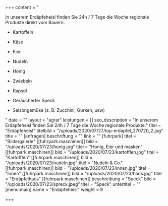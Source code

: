 +++
content = "<p>In unserem Erdäpfeheisl finden Sie 24h / 7 Tage die Woche regionale Produkte direkt vom Bauern:</p><ul><li><p>Kartoffeln</p></li><li><p>Käse</p></li><li><p>Eier</p></li><li><p>Nudeln</p></li><li><p>Honig</p></li><li><p>Zwiebeln</p></li><li><p>Rapsöl</p></li><li><p>Geräucherter Speck</p></li><li><p>Saisongemüse (z. B. Zucchini, Gurken, usw)</p></li></ul>"
date = ""
layout = "agrar"
leistungen = []
seo_description = "In unserem Erdäpfeheisl finden Sie 24h / 7 Tage die Woche regionale Produkte:"
titel = "Erdäpfeheisl"
titelbild = "/uploads/2020/07/27/top-erdapfel_270720_2.jpg"
title = ""
[anfragen]
beschriftung = ""
link = ""
[fuhrpark]
titel = "Bildergalerie"
[[fuhrpark.maschinen]]
bild = "/uploads/2020/07/23/honig.jpg"
titel = "Honig, Eier und masken"
[[fuhrpark.maschinen]]
bild = "/uploads/2020/07/23/kartofflen.jpg"
titel = "Kartofflen"
[[fuhrpark.maschinen]]
bild = "/uploads/2020/07/23/nudeln.jpg"
titel = "Nudeln & Co."
[[fuhrpark.maschinen]]
bild = "/uploads/2020/07/23/innen.jpg"
titel = "Innen"
[[fuhrpark.maschinen]]
bild = "/uploads/2020/07/23/haus.jpg"
titel = "Erdäpfelhaus"
[[fuhrpark.maschinen]]
beschreibung = "Speck"
bild = "/uploads/2020/07/23/spreck.jpeg"
titel = "Speck"
untertitel = ""
[menu.main]
name = "Erdapfeheisl"
weight = 9

+++
